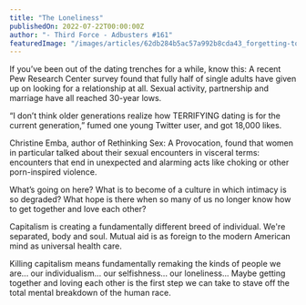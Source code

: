 ```yaml
---
title: "The Loneliness"
publishedOn: 2022-07-22T00:00:00Z
author: "- Third Force - Adbusters #161"
featuredImage: "/images/articles/62db284b5ac57a992b8cda43_forgetting-to-live-scrap_600_1.gif"
---
```


If you’ve been out of the dating trenches for a while, know this: A recent Pew Research Center survey found that fully half of single adults have given up on looking for a relationship at all. Sexual activity, partnership and marriage have all reached 30-year lows.

“I don’t think older generations realize how TERRIFYING dating is for the current generation,” fumed one young Twitter user, and got 18,000 likes.

Christine Emba, author of Rethinking Sex: A Provocation, found that women in particular talked about their sexual encounters in visceral terms: encounters that end in unexpected and alarming acts like choking or other porn-inspired violence.

What’s going on here? What is to become of a culture in which intimacy is so degraded? What hope is there when so many of us no longer know how to get together and love each other?

Capitalism is creating a fundamentally different breed of individual. We're separated, body and soul. Mutual aid is as foreign to the modern American mind as universal health care.

Killing capitalism means fundamentally remaking the kinds of people we are... our individualism... our selfishness... our loneliness... Maybe getting together and loving each other is the first step we can take to stave off the total mental breakdown of the human race.